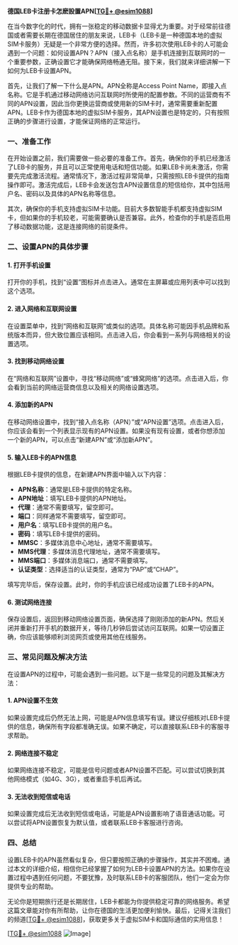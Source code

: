 **德国LEB卡注册卡怎麽設置APN[[TG💪+ @esim1088](https://t.me/s/esim1088)]**

在当今数字化的时代，拥有一张稳定的移动数据卡显得尤为重要。对于经常前往德国或者需要长期在德国居住的朋友来说，LEB卡（LEB卡是一种德国本地的虚拟SIM卡服务）无疑是一个非常方便的选择。然而，许多初次使用LEB卡的人可能会遇到一个问题：如何设置APN？APN（接入点名称）是手机连接到互联网时的一个重要参数，正确设置它才能确保网络畅通无阻。接下来，我们就来详细讲解一下如何为LEB卡设置APN。

首先，让我们了解一下什么是APN。APN全称是Access Point Name，即接入点名称。它是手机通过移动网络访问互联网时所使用的配置参数。不同的运营商有不同的APN设置，因此当你更换运营商或使用新的SIM卡时，通常需要重新配置APN。LEB卡作为德国本地的虚拟SIM卡服务，其APN设置也是特定的，只有按照正确的步骤进行设置，才能保证网络的正常运行。

### **一、准备工作**

在开始设置之前，我们需要做一些必要的准备工作。首先，确保你的手机已经激活了LEB卡的服务，并且可以正常使用电话和短信功能。如果LEB卡尚未激活，你需要先完成激活流程。通常情况下，激活过程非常简单，只需按照LEB卡提供的指南操作即可。激活完成后，LEB卡会发送包含APN设置信息的短信给你，其中包括用户名、密码以及具体的APN名称等信息。

其次，确保你的手机支持虚拟SIM卡功能。目前大多数智能手机都支持虚拟SIM卡，但如果你的手机较老，可能需要确认是否兼容。此外，检查你的手机是否启用了移动数据功能，这是连接网络的前提条件。

### **二、设置APN的具体步骤**

#### **1. 打开手机设置**
打开你的手机，找到“设置”图标并点击进入。通常在主屏幕或应用列表中可以找到这个选项。

#### **2. 进入网络和互联网设置**
在设置菜单中，找到“网络和互联网”或类似的选项。具体名称可能因手机品牌和系统版本而异，但大致位置应该相同。点击进入后，你会看到一系列与网络相关的设置选项。

#### **3. 找到移动网络设置**
在“网络和互联网”设置中，寻找“移动网络”或“蜂窝网络”的选项。点击进入后，你会看到当前的网络运营商信息以及相关的网络设置选项。

#### **4. 添加新的APN**
在移动网络设置中，找到“接入点名称（APN）”或“APN设置”选项。点击进入后，你应该会看到一个列表显示现有的APN设置。如果没有现有设置，或者你想添加一个新的APN，可以点击“新建APN”或“添加新APN”。

#### **5. 输入LEB卡的APN信息**
根据LEB卡提供的信息，在新建APN界面中输入以下内容：
- **APN名称**：通常是LEB卡提供的特定名称。
- **APN地址**：填写LEB卡提供的APN地址。
- **代理**：通常不需要填写，留空即可。
- **端口**：同样通常不需要填写，留空即可。
- **用户名**：填写LEB卡提供的用户名。
- **密码**：填写LEB卡提供的密码。
- **MMSC**：多媒体消息中心地址，通常不需要填写。
- **MMS代理**：多媒体消息代理地址，通常不需要填写。
- **MMS端口**：多媒体消息端口，通常不需要填写。
- **认证类型**：选择适当的认证类型，通常为“PAP”或“CHAP”。

填写完毕后，保存设置。此时，你的手机应该已经成功设置了LEB卡的APN。

#### **6. 测试网络连接**
保存设置后，返回到移动网络设置页面，确保选择了刚刚添加的新APN。然后关闭并重新打开手机的数据开关，等待几秒钟后尝试访问互联网。如果一切设置正确，你应该能够顺利浏览网页或使用其他在线服务。

### **三、常见问题及解决方法**

在设置APN的过程中，可能会遇到一些问题。以下是一些常见的问题及其解决方法：

#### **1. APN设置不生效**
如果设置完成后仍然无法上网，可能是APN信息填写有误。建议仔细核对LEB卡提供的信息，确保所有字段都准确无误。如果不确定，可以直接联系LEB卡的客服寻求帮助。

#### **2. 网络连接不稳定**
如果网络连接不稳定，可能是信号问题或者APN设置不匹配。可以尝试切换到其他网络模式（如4G、3G），或者重启手机后再试。

#### **3. 无法收到短信或电话**
如果设置完成后无法收到短信或电话，可能是APN设置影响了语音通话功能。可以尝试将APN设置恢复为默认值，或者联系LEB卡客服进行咨询。

### **四、总结**

设置LEB卡的APN虽然看似复杂，但只要按照正确的步骤操作，其实并不困难。通过本文的详细介绍，相信你已经掌握了如何为LEB卡设置APN的方法。如果你在设置过程中遇到任何问题，不要犹豫，及时联系LEB卡的客服团队，他们一定会为你提供专业的帮助。

无论你是短期旅行还是长期居住，LEB卡都能为你提供稳定可靠的网络服务。希望这篇文章能对你有所帮助，让你在德国的生活更加便利愉快。最后，记得关注我们的频道[[TG💪+ @esim1088](https://t.me/s/esim1088)]，获取更多关于虚拟SIM卡和国际通信的实用信息！

[[TG💪+ @esim1088](https://t.me/s/esim1088) ![Image](https://i.postimg.cc/4NQfJmqS/Snipaste-2025-05-13-00-14-12.png)]